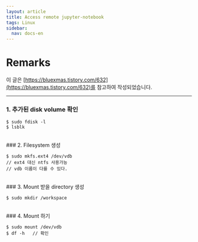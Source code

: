 ```yaml
---
layout: article
title: Access remote jupyter-notebook
tags: Linux
sidebar:
  nav: docs-en
---
```


# Remarks
이 글은 [https://bluexmas.tistory.com/632](https://bluexmas.tistory.com/632)를 참고하여 작성되었습니다.

<!--more-->

---

### 1. 추가된 disk volume 확인

    $ sudo fdisk -l
    $ lsblk

<br>
### 2. Filesystem 생성

    $ sudo mkfs.ext4 /dev/vdb
    // ext4 대신 ntfs 사용가능
    // vdb 이름이 다를 수 있다.

<br>
### 3. Mount 받을 directory 생성

    $ sudo mkdir /workspace

<br>
### 4. Mount 하기

    $ sudo mount /dev/vdb
    $ df -h   // 확인
